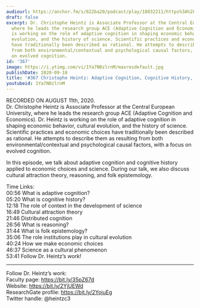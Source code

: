 ```yaml
---
audiourl: https://anchor.fm/s/822ba20/podcast/play/18032211/https%3A%2F%2Fd3ctxlq1ktw2nl.cloudfront.net%2Fstaging%2F2020-7-14%2F2785febc-e107-68dc-9eeb-e8e05996b3b2.m4a
draft: false
excerpt: Dr. Christophe Heintz is Associate Professor at the Central European University,
  where he leads the research group ACE (Adaptive Cognition and Economics). Dr. Heintz
  is working on the role of adaptive cognition in shaping economic behavior, cultural
  evolution, and the history of science. Scientific practices and economic choices
  have traditionally been described as rational. He attempts to describe them as resulting
  from both environmental/contextual and psychological causal factors, with a focus
  on evolved cognition.
id: '367'
image: https://i.ytimg.com/vi/1Ya7N0zlrnM/maxresdefault.jpg
publishDate: 2020-09-18
title: '#367 Christophe Heintz: Adaptive Cognition, Cognitive History, and Science'
youtubeid: 1Ya7N0zlrnM
---
```

<div class="timelinks">

RECORDED ON AUGUST 11th, 2020.  
Dr. Christophe Heintz is Associate Professor at the Central European University, where he leads the research group ACE (Adaptive Cognition and Economics). Dr. Heintz is working on the role of adaptive cognition in shaping economic behavior, cultural evolution, and the history of science. Scientific practices and economic choices have traditionally been described as rational. He attempts to describe them as resulting from both environmental/contextual and psychological causal factors, with a focus on evolved cognition.

In this episode, we talk about adaptive cognition and cognitive history applied to economic choices and science. During our talk, we also discuss cultural attraction theory, reasoning, and folk epistemology.

Time Links:  
<time>00:56</time> What is adaptive cognition?  
<time>05:20</time> What is cognitive history?  
<time>12:18</time> The role of context in the development of science  
<time>16:49</time> Cultural attraction theory  
<time>21:46</time> Distributed cognition  
<time>26:56</time> What is reasoning?  
<time>31:44</time> What is folk epistemology?  
<time>35:06</time> The role institutions play in cultural evolution  
<time>40:24</time> How we make economic choices  
<time>46:37</time> Science as a cultural phenomenon  
<time>53:41</time> Follow Dr. Heintz’s work!

---

Follow Dr. Heintz’s work:  
Faculty page: https://bit.ly/35pZ67d  
Website: https://bit.ly/2YjUEWd  
ResearchGate profile: https://bit.ly/2YojuEg  
Twitter handle: @heintzc3
</div>

